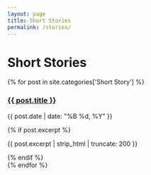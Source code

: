 ```yaml
---
layout: page
title: Short Stories
permalink: /stories/
---
```


# Short Stories

{% for post in site.categories['Short Story'] %}
  <div class="post-preview">
    <h3><a href="{{ post.url | relative_url }}">{{ post.title }}</a></h3>
    <p class="post-meta">{{ post.date | date: "%B %d, %Y" }}</p>
    {% if post.excerpt %}
      <p>{{ post.excerpt | strip_html | truncate: 200 }}</p>
    {% endif %}
  </div>
{% endfor %}
